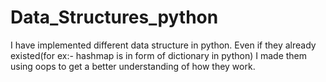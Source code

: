 # Data_Structures_python
I have implemented different data structure in python.
Even if they already existed(for ex:- hashmap is in form of dictionary in python) I made them using oops to get a better understanding of how they work.

